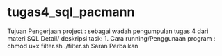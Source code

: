 # tugas4_sql_pacmann

Tujuan Pengerjaan project : sebagai wadah pengumpulan tugas 4 dari materi SQL
Detail/ deskripsi task:
  1.
Cara running/Penggunaan program : 
   chmod u+x filter.sh
   ./filter.sh
Saran Perbaikan
